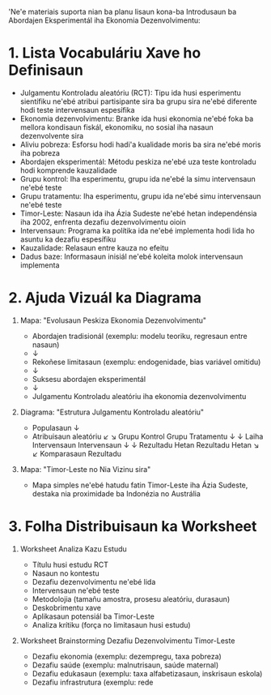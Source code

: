 'Ne'e materiais suporta nian ba planu lisaun kona-ba Introdusaun ba Abordajen Eksperimentál iha Ekonomia Dezenvolvimentu:

# 1. Lista Vocabuláriu Xave ho Definisaun

- Julgamentu Kontroladu aleatóriu (RCT): Tipu ida husi esperimentu sientífiku ne'ebé atribui partisipante sira ba grupu sira ne'ebé diferente hodi teste intervensaun espesífika
- Ekonomia dezenvolvimentu: Branke ida husi ekonomia ne'ebé foka ba mellora kondisaun fiskál, ekonomiku, no sosial iha nasaun dezenvolvente sira
- Aliviu pobreza: Esforsu hodi hadi'a kualidade moris ba sira ne'ebé moris iha pobreza
- Abordajen eksperimentál: Métodu peskiza ne'ebé uza teste kontroladu hodi komprende kauzalidade
- Grupu kontrol: Iha esperimentu, grupu ida ne'ebé la simu intervensaun ne'ebé teste
- Grupu tratamentu: Iha esperimentu, grupu ida ne'ebé simu intervensaun ne'ebé teste
- Timor-Leste: Nasaun ida iha Ázia Sudeste ne'ebé hetan independénsia iha 2002, enfrenta dezafiu dezenvolvimentu oioin
- Intervensaun: Programa ka polítika ida ne'ebé implementa hodi lida ho asuntu ka dezafiu espesífiku
- Kauzalidade: Relasaun entre kauza no efeitu
- Dadus baze: Informasaun inisiál ne'ebé koleita molok intervensaun implementa

# 2. Ajuda Vizuál ka Diagrama

1. Mapa: "Evolusaun Peskiza Ekonomia Dezenvolvimentu"
   - Abordajen tradisionál (exemplu: modelu teoriku, regresaun entre nasaun)
   - ↓
   - Rekoñese limitasaun (exemplu: endogenidade, bias variável omitidu)
   - ↓
   - Suksesu abordajen eksperimentál
   - ↓
   - Julgamentu Kontroladu aleatóriu iha ekonomia dezenvolvimentu

2. Diagrama: "Estrutura Julgamentu Kontroladu aleatóriu"
   - Populasaun
     ↓
   - Atribuisaun aleatóriu
     ↙          ↘
   Grupu Kontrol    Grupu Tratamentu
     ↓                ↓
   Laiha Intervensaun    Intervensaun
     ↓                ↓
   Rezultadu Hetan    Rezultadu Hetan
     ↘          ↙
   Komparasaun Rezultadu

3. Mapa: "Timor-Leste no Nia Vizinu sira"
   - Mapa simples ne'ebé hatudu fatin Timor-Leste iha Ázia Sudeste, destaka nia proximidade ba Indonézia no Austrália

# 3. Folha Distribuisaun ka Worksheet

1. Worksheet Analiza Kazu Estudu
   - Títulu husi estudu RCT
   - Nasaun no kontestu
   - Dezafiu dezenvolvimentu ne'ebé lida
   - Intervensaun ne'ebé teste
   - Metodolojia (tamañu amostra, prosesu aleatóriu, durasaun)
   - Deskobrimentu xave
   - Aplikasaun potensiál ba Timor-Leste
   - Analiza krítiku (força no limitasaun husi estudu)

2. Worksheet Brainstorming Dezafiu Dezenvolvimentu Timor-Leste
   - Dezafiu ekonomia (exemplu: dezempregu, taxa pobreza)
   - Dezafiu saúde (exemplu: malnutrisaun, saúde maternal)
   - Dezafiu edukasaun (exemplu: taxa alfabetizasaun, inskrisaun eskola)
   - Dezafiu infrastrutura (exemplu: rede